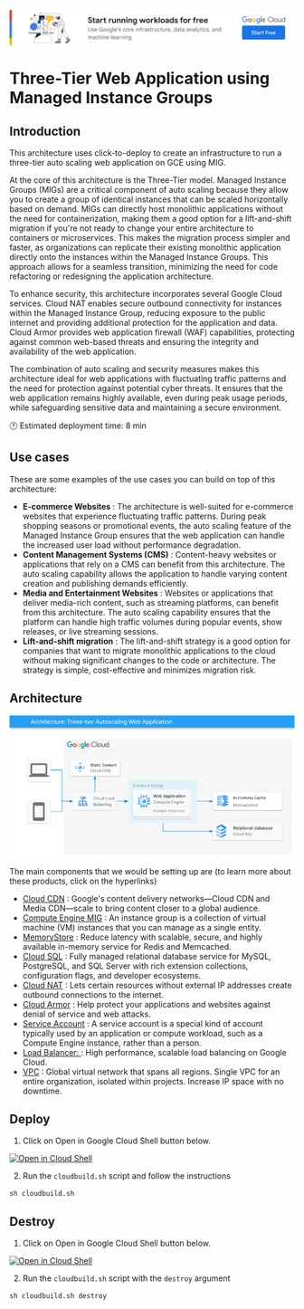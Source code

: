 [![banner](../banner.png)](https://cloud.google.com/?utm_source=github&utm_medium=referral&utm_campaign=GCP&utm_content=packages_repository_banner)

# Three-Tier Web Application using Managed Instance Groups

## Introduction

This architecture uses click-to-deploy to create an  infrastructure to run a three-tier auto scaling web application on GCE  using MIG.

At the core of this architecture is the Three-Tier model. Managed Instance Groups (MIGs) are a critical component of auto scaling because they allow you to create a group of identical instances that can be scaled horizontally based on demand. MIGs can directly host monolithic applications without the need for containerization, making them a good option for a lift-and-shift migration if you're not ready to change your entire architecture to containers or microservices. This makes the migration process simpler and faster, as organizations can replicate their existing monolithic application directly onto the instances within the Managed Instance Groups. This approach allows for a seamless transition, minimizing the need for code refactoring or redesigning the application architecture.

To enhance security, this architecture incorporates several Google Cloud services. Cloud NAT enables secure outbound connectivity for instances within the Managed Instance Group, reducing exposure to the public internet and providing additional protection for the application and data. Cloud Armor provides web application firewall (WAF) capabilities, protecting against common web-based threats and ensuring the integrity and availability of the web application.

The combination of auto scaling and security measures makes this architecture ideal for web applications with fluctuating traffic patterns and the need for protection against potential cyber threats. It ensures that the web application remains highly available, even during peak usage periods, while safeguarding sensitive data and maintaining a secure environment.

:clock1: Estimated deployment time: 8 min

## Use cases

These are some examples of the use cases you can build on top of this architecture:

* __E-commerce Websites__ : The architecture is well-suited for e-commerce websites that experience fluctuating traffic patterns. During peak shopping seasons or promotional events, the auto scaling feature of the Managed Instance Group ensures that the web application can handle the increased user load without performance degradation.
* __Content Management Systems (CMS)__ : Content-heavy websites or applications that rely on a CMS can benefit from this architecture. The auto scaling capability allows the application to handle varying content creation and publishing demands efficiently.
* __Media and Entertainment Websites__ : Websites or applications that deliver media-rich content, such as streaming platforms, can benefit from this architecture. The auto scaling capability ensures that the platform can handle high traffic volumes during popular events, show releases, or live streaming sessions.
* __Lift-and-shift  migration__ : The lift-and-shift strategy is a good option for companies that want to migrate monolithic applications to the cloud without making significant changes to the code or architecture. The strategy is simple, cost-effective and minimizes migration risk.

## Architecture

<p align="center"><img src="architecture.png"></p>

The main components that we would be setting up are (to learn more about these products, click on the hyperlinks)

* [Cloud CDN](https://cloud.google.com/cdn) : Google's content delivery networks—Cloud CDN and Media CDN—scale to bring content closer to a global audience.
* [Compute Engine MIG](https://cloud.google.com/compute/docs/instance-groups) : An instance group is a collection of virtual machine (VM) instances that you can manage as a single entity.
* [MemoryStore](https://cloud.google.com/memorystore) : Reduce latency with scalable, secure, and highly available in-memory service for Redis and Memcached.
* [Cloud SQL](https://cloud.google.com/sql) : Fully managed relational database service for MySQL, PostgreSQL, and SQL Server with rich extension collections, configuration flags, and developer ecosystems.
* [Cloud NAT](https://cloud.google.com/nat/docs/overview) : Lets certain resources without external IP addresses create outbound connections to the internet.
* [Cloud Armor](https://cloud.google.com/armor?hl=en) : Help protect your applications and websites against denial of service and web attacks.
* [Service Account](https://cloud.google.com/iam/docs/service-account-overview) : A service account is a special kind of account typically used by an application or compute workload, such as a Compute Engine instance, rather than a person.
* [Load Balancer: ](https://cloud.google.com/load-balancing?hl=en) : High performance, scalable load balancing on Google Cloud.
* [VPC](https://cloud.google.com/vpc) : Global virtual network that spans all regions. Single VPC for an entire organization, isolated within projects. Increase IP space with no downtime.

## Deploy

1. Click on Open in Google Cloud Shell button below.
<a href="https://ssh.cloud.google.com/cloudshell/editor?cloudshell_git_repo=https://github.com/GoogleCloudPlatform/click-to-deploy-solutions&cloudshell_workspace=three-tier-app-gce" target="_new">
    <img alt="Open in Cloud Shell" src="https://gstatic.com/cloudssh/images/open-btn.svg">
</a>

2. Run the `cloudbuild.sh` script and follow the instructions
```
sh cloudbuild.sh
```

## Destroy
1. Click on Open in Google Cloud Shell button below.
<a href="https://ssh.cloud.google.com/cloudshell/editor?cloudshell_git_repo=https://github.com/GoogleCloudPlatform/click-to-deploy-solutions&cloudshell_workspace=three-tier-app-gce" target="_new">
    <img alt="Open in Cloud Shell" src="https://gstatic.com/cloudssh/images/open-btn.svg">
</a>

2. Run the `cloudbuild.sh` script with the `destroy` argument
```
sh cloudbuild.sh destroy
```
